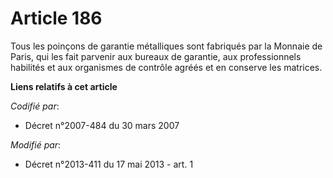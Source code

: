 # Article 186

Tous les poinçons de garantie métalliques sont fabriqués par la Monnaie de Paris, qui les fait parvenir aux bureaux de
garantie, aux professionnels habilités et aux organismes de contrôle agréés et en conserve les matrices.

**Liens relatifs à cet article**

_Codifié par_:

  - Décret n°2007-484 du 30 mars 2007

_Modifié par_:

  - Décret n°2013-411 du 17 mai 2013 - art. 1
